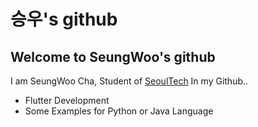 # 승우's github
## Welcome to SeungWoo's github

I am SeungWoo Cha, Student of [SeoulTech](https://www.seoultech.ac.kr)
In my Github..
* Flutter Development
* Some Examples for Python or Java Language
